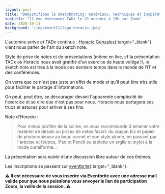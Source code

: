 ```yaml
---
layout: post
title: "Démystifions le sketchnoting: matériaux, techniques et inspiration"
subtitle: "11 ème événement TADx le 20 octobre à 19h sur Zoom"
date: 2020-10-11
background: '/img/event11/logo-horacio.jpeg'
---
```

L'automne arrive et TADx continue : [Horacio Gonzales](https://twitter.com/LostInBrittany){:target="_blank"} vient nous parler de l'art du sketch note.

Style de prise de notes et de présentations (même en live, cf la présentation TADx où Horacio nous avait gratifié d'un exercice de haute voltige !), le sketch note est très à la mode ces derniers temps dans le monde de l'IT et des conférences.

On verra que ce n'est pas juste un effet de mode et qu'il peut être très utile pour faciliter le partage d'informations.

On peut, peut être, se décourager devant l'apparente complexité de l'exercice et se dire que n'est pas pour nous. Horacio nous partagera ses trucs et astuces pour arriver à ses fins.

Note d'Horacio : 
>Pour mieux profiter de la soirée, on vous recommande d'amener votre matériel de dessin ou prises de notes favori: du crayon bic et papier de photocopieuse au beau carnet et son stylo plume, en passant par l'ardoise et feutres, iPad et Pencil ou tablette en argile et stylet à la mode cunéiforme... 

La présentation sera suivie d’une discussion libre autour de ces thèmes.

Les inscriptions se passent sur [eventbrite](https://www.eventbrite.fr){:target="_blank"}.

⚠️ **Il est nécessaire de vous inscrire via Eventbrite avec une adresse mail valide pour que nous puissions vous envoyer le lien de participation Zoom, la veille de la session.** ⚠️ 

